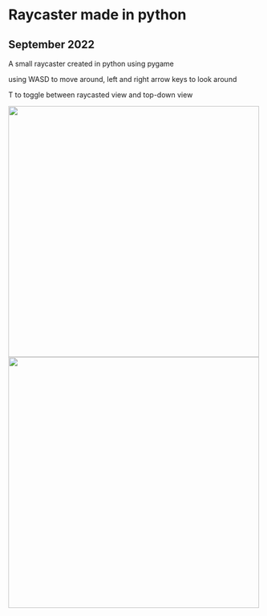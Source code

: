 # Raycaster made in python

## September 2022

A small raycaster created in python using pygame

using WASD to move around, left and right arrow keys to look around

T to toggle between raycasted view and top-down view


<img src="https://user-images.githubusercontent.com/71260381/224564418-60244f57-9699-4b19-85bc-3018791ea2b3.gif" height=500>
<img src="https://user-images.githubusercontent.com/71260381/224564421-95eb33c0-b874-4e8d-81ab-3002bd273047.gif" height=500>